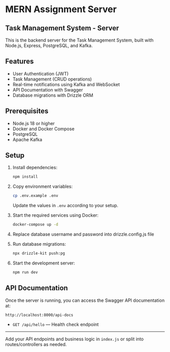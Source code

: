 # MERN Assignment Server

## Task Management System - Server

This is the backend server for the Task Management System, built with Node.js, Express, PostgreSQL, and Kafka.

## Features

- User Authentication (JWT)
- Task Management (CRUD operations)
- Real-time notifications using Kafka and WebSocket
- API Documentation with Swagger
- Database migrations with Drizzle ORM

## Prerequisites

- Node.js 18 or higher
- Docker and Docker Compose
- PostgreSQL
- Apache Kafka

## Setup

1. Install dependencies:
   ```bash
   npm install
   ```

2. Copy environment variables:
   ```bash
   cp .env.example .env
   ```
   Update the values in `.env` according to your setup.

3. Start the required services using Docker:
   ```bash
   docker-compose up -d
   ```
   
4. Replace database username and password into drizzle.config.js file

5. Run database migrations:
   ```bash
   npx drizzle-kit push:pg
   ```

6. Start the development server:
   ```bash
   npm run dev
   ```

## API Documentation

Once the server is running, you can access the Swagger API documentation at:
```
http://localhost:8000/api-docs
```
- `GET /api/hello` — Health check endpoint

---

Add your API endpoints and business logic in `index.js` or split into routes/controllers as needed.
